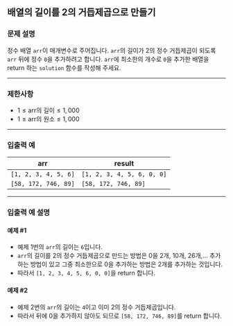 ## 배열의 길이를 2의 거듭제곱으로 만들기

### 문제 설명
정수 배열 `arr`이 매개변수로 주어집니다. `arr`의 길이가 2의 정수 거듭제곱이 되도록 `arr` 뒤에 정수 `0`을 추가하려고 합니다. `arr`에 최소한의 개수로 `0`을 추가한 배열을 return 하는 `solution` 함수를 작성해 주세요.

---

### 제한사항
- $1 \leq \text{arr의 길이} \leq 1,000$
- $1 \leq \text{arr의 원소} \leq 1,000$

---

### 입출력 예

| arr                  | result                     |
|----------------------|----------------------------|
| `[1, 2, 3, 4, 5, 6]` | `[1, 2, 3, 4, 5, 6, 0, 0]` |
| `[58, 172, 746, 89]` | `[58, 172, 746, 89]`       |

---

### 입출력 예 설명

#### 예제 #1
- 예제 1번의 `arr`의 길이는 `6`입니다.
- `arr`의 길이를 2의 정수 거듭제곱으로 만드는 방법은 0을 2개, 10개, 26개,... 추가하는 방법이 있고 그중 최소한으로 0을 추가하는 방법은 2개를 추가하는 것입니다.
- 따라서 `[1, 2, 3, 4, 5, 6, 0, 0]`을 return 합니다.

#### 예제 #2
- 예제 2번의 `arr`의 길이는 `4`이고 이미 2의 정수 거듭제곱입니다.
- 따라서 뒤에 0을 추가하지 않아도 되므로 `[58, 172, 746, 89]`를 return 합니다.